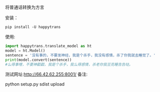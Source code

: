 将普通话转换为方言

安装：
```
pip install -U happytrans
```

使用:
```python
import happytrans.translate_model as ht
model = ht.Model()
sentence = '没有事的，不要发神经，我是个杀手，我没有感情，杀了你我就去睡觉了。'
print(model.convert(sentence))
#么得事哩，不要神戳戳，我是个杀手，我么得感情，杀老你我豆克睡告告哒。
```
测试网址:http://66.42.62.255:8001/
备注:

python setup.py sdist upload
